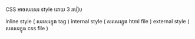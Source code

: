 CSS
អាចសរសេរ style ដោយ 3 របៀប

inline style ( សរសេរក្នុង tag )
internal style ( សរសេរក្នុង html file )
external style ( សរសេរក្នុង css file )